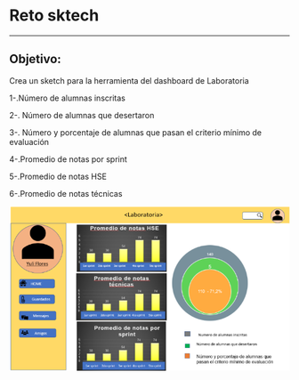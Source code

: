 # Reto sktech
***
## Objetivo:


 Crea un sketch para la herramienta del dashboard de Laboratoria
 
1-.Número de alumnas inscritas

2-. Número de alumnas que desertaron

3-. Número y porcentaje de alumnas que pasan el criterio mínimo de evaluación

4-.Promedio de notas por sprint

5-.Promedio de notas HSE

6-.Promedio de notas técnicas


![Con titulo](assets/docs/dashboard.png "titulo")

